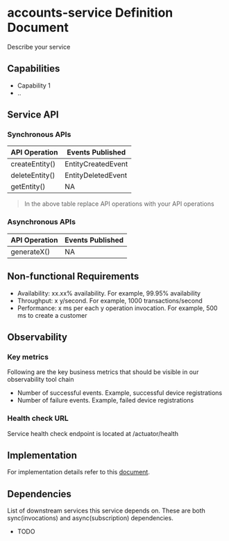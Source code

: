 # accounts-service Definition Document

Describe your service

## Capabilities

* Capability 1
* ..

## Service API

### Synchronous APIs

| API Operation  | Events Published   |
| -------------- | ------------------ |
| createEntity() | EntityCreatedEvent |
| deleteEntity() | EntityDeletedEvent |
| getEntity()    | NA                 |

> In the above table replace API operations with your API operations

### Asynchronous APIs

| API Operation  | Events Published   |
| -------------- | ------------------ |
| generateX()    | NA                 |

## Non-functional Requirements

* Availability: xx.xx% availability. For example, 99.95% availability
* Throughput: x y/second. For example, 1000 transactions/second
* Performance: x ms per each y operation invocation. For example, 500 ms to create a customer  

## Observability

### Key metrics

Following are the key business metrics that should be visible in our observability tool chain

* Number of successful events. Example, successful device registrations
* Number of failure events. Example, failed device registrations

### Health check URL

Service health check endpoint is located at /actuator/health

## Implementation

For implementation details refer to this [document](./02-design.md).

## Dependencies

List of downstream services this service depends on. These are both sync(invocations) and async(subscription) dependencies.

* TODO

